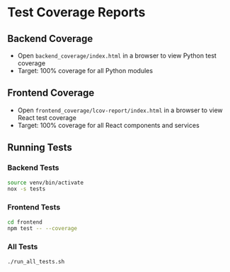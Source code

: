 # Test Coverage Reports

## Backend Coverage
- Open `backend_coverage/index.html` in a browser to view Python test coverage
- Target: 100% coverage for all Python modules

## Frontend Coverage
- Open `frontend_coverage/lcov-report/index.html` in a browser to view React test coverage
- Target: 100% coverage for all React components and services

## Running Tests

### Backend Tests
```bash
source venv/bin/activate
nox -s tests
```

### Frontend Tests
```bash
cd frontend
npm test -- --coverage
```

### All Tests
```bash
./run_all_tests.sh
```
